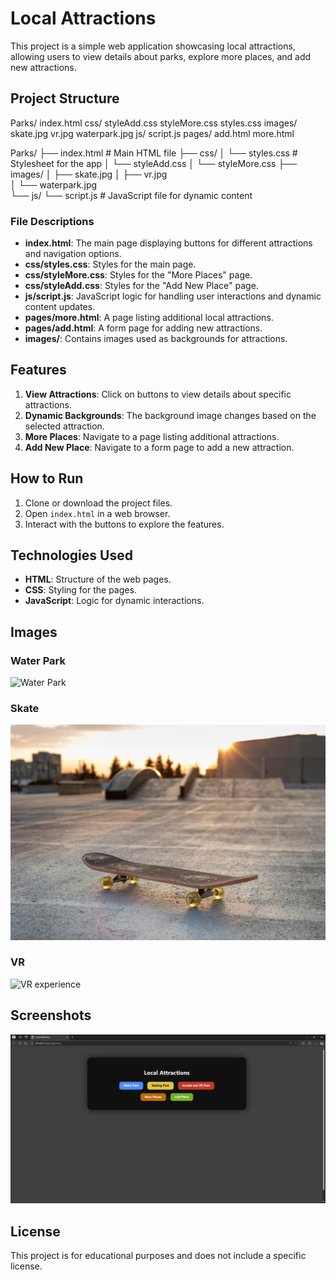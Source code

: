# Local Attractions

This project is a simple web application showcasing local attractions, allowing users to view details about parks, explore more places, and add new attractions.

## Project Structure
Parks/
index.html 
css/ styleAdd.css styleMore.css styles.css 
images/ skate.jpg vr.jpg waterpark.jpg 
js/ script.js 
pages/ add.html more.html

Parks/
├── index.html        # Main HTML file
├── css/
│   └── styles.css     # Stylesheet for the app
│   └── styleAdd.css
│   └── styleMore.css
├── images/
│   ├── skate.jpg 
│   ├── vr.jpg  
│   └── waterpark.jpg  
└── js/
    └── script.js     # JavaScript file for dynamic content

### File Descriptions

- **index.html**: The main page displaying buttons for different attractions and navigation options.
- **css/styles.css**: Styles for the main page.
- **css/styleMore.css**: Styles for the "More Places" page.
- **css/styleAdd.css**: Styles for the "Add New Place" page.
- **js/script.js**: JavaScript logic for handling user interactions and dynamic content updates.
- **pages/more.html**: A page listing additional local attractions.
- **pages/add.html**: A form page for adding new attractions.
- **images/**: Contains images used as backgrounds for attractions.

## Features

1. **View Attractions**: Click on buttons to view details about specific attractions.
2. **Dynamic Backgrounds**: The background image changes based on the selected attraction.
3. **More Places**: Navigate to a page listing additional attractions.
4. **Add New Place**: Navigate to a form page to add a new attraction.

## How to Run

1. Clone or download the project files.
2. Open `index.html` in a web browser.
3. Interact with the buttons to explore the features.

## Technologies Used

- **HTML**: Structure of the web pages.
- **CSS**: Styling for the pages.
- **JavaScript**: Logic for dynamic interactions.

## Images

### Water Park
![Water Park](images/waterpark.jpg)

### Skate
![Skate](images/skate.jpg)

### VR
![VR experience](images/vr.jpg)

## Screenshots
![Screenshot](screenshots/img1.png)


## License

This project is for educational purposes and does not include a specific license.
